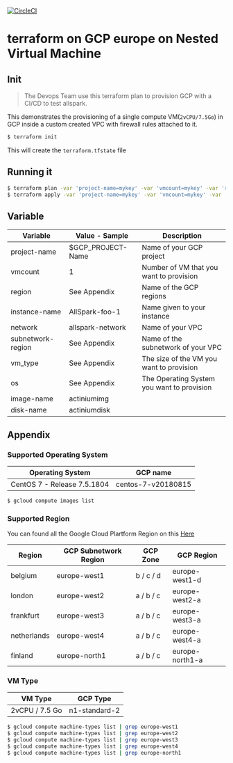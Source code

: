 [![CircleCI](https://circleci.com/gh/actiniumio/terraform-gcp-europe-nested-virt.svg?style=svg)](https://circleci.com/gh/actiniumio/terraform-gcp-europe-nested-virt)

# terraform on GCP europe on Nested Virtual Machine

## Init

> The Devops Team use this terraform plan to provision GCP with a CI/CD to test allspark.

This demonstrates the provisioning of a single compute VM(`2vCPU/7.5Go`) in GCP inside a custom created VPC with firewall rules attached to it.

```bash
$ terraform init
```

This will create the `terraform.tfstate` file

## Running it

```bash
$ terraform plan -var 'project-name=mykey' -var 'vmcount=mykey' -var 'region=mykey' -var 'instance-name=mykey' -var 'subnetwork-region=mykey' -var 'network=mykey' -var 'vm_type=mykey' -var 'os=mykey'
$ terraform apply -var 'project-name=mykey' -var 'vmcount=mykey' -var 'region=mykey' -var 'instance-name=mykey' -var 'subnetwork-region=mykey' -var 'network=mykey' -var 'vm_type=mykey' -var 'os=mykey'
```

## Variable

| Variable          | Value - Sample    | Description                                |
| ----------------- | ----------------- | ------------------------------------------ |
| project-name      | $GCP_PROJECT-Name | Name of your GCP project                   |
| vmcount           | 1                 | Number of VM that you want to provision    |
| region            | See Appendix      | Name of the GCP regions                    |
| instance-name     | AllSpark-foo-1    | Name given to your instance                |
| network           | allspark-network  | Name of your VPC                           |
| subnetwork-region | See Appendix      | Name of the subnetwork of your VPC         |
| vm_type           | See Appendix      | The size of the VM you want to provision   |
| os                | See Appendix      | The Operating System you want to provision |
| image-name        | actiniumimg     |                                            |
| disk-name         | actiniumdisk      |                                            |

## Appendix

### Supported Operating System

| Operating System            | GCP name           |
| --------------------------- | ------------------ |
| CentOS 7 - Release 7.5.1804 | centos-7-v20180815 |

```bash
$ gcloud compute images list
```

### Supported Region

You can found all the Google Cloud Plartform Region on this [Here](https://cloud.google.com/compute/docs/regions-zones/)

| Region      | GCP Subnetwork Region | GCP Zone  | GCP Region      |
| ----------- | --------------------- | --------- | --------------- |
| belgium     | europe-west1          | b / c / d | europe-west1-d  |
| london      | europe-west2          | a / b / c | europe-west2-a  |
| frankfurt   | europe-west3          | a / b / c | europe-west3-a  |
| netherlands | europe-west4          | a / b / c | europe-west4-a  |
| finland     | europe-north1         | a / b / c | europe-north1-a |

### VM Type

| VM Type        | GCP Type      |
| -------------- | ------------- |
| 2vCPU / 7.5 Go | n1-standard-2 |

```bash
$ gcloud compute machine-types list | grep europe-west1
$ gcloud compute machine-types list | grep europe-west2
$ gcloud compute machine-types list | grep europe-west3
$ gcloud compute machine-types list | grep europe-west4
$ gcloud compute machine-types list | grep europe-north1
```
